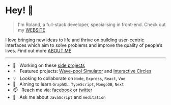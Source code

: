 # Hey! 👋

> I'm Roland, a full-stack developer, specialising in front-end. Check out my [WEBSITE](https://rolandlevy.co.uk/)

I love bringing new ideas to life and thrive on building user-centric interfaces which aim to solve problems and improve the quality of people’s lives. Find out more [ABOUT ME](https://rolandlevy.co.uk/#about)
___

+ 🚀  &nbsp; Working on these [side projects](https://rolandlevy.co.uk/#projects)
+ ⭐️  &nbsp; Featured projects: [Wave-pool Simulator](https://github.com/rolandjlevy/css-conic-gradient-wave-pattern) and [Interactive Circles](https://github.com/rolandjlevy/js-interactive-coloured-circles)
+ 💡  &nbsp; Looking to collaborate on `Node`, `Express`, `React`, `Vue`
+ 🎯  &nbsp; Aiming to learn  `GraphQL`, `TypeScript`, `MongoDB`, `Next`
+ 📫  &nbsp; Reach me via: [facebook](https://www.facebook.com/rolandjlevy) or [twitter](https://twitter.com/rolandjlevy)
+ 💬  &nbsp; Ask me about `JavaScript` and `meditation`
